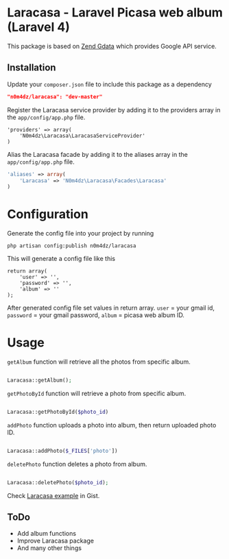 Laracasa - Laravel Picasa web album (Laravel 4) 
=========

This package is based on [Zend Gdata] which provides Google API service.

Installation
----

Update your `composer.json` file to include this package as a dependency
```json
"n0m4dz/laracasa": "dev-master"
```

Register the Laracasa service provider by adding it to the providers array in the `app/config/app.php` file.

```
'providers' => array(
    'N0m4dz\Laracasa\LaracasaServiceProvider'
)
```

Alias the Laracasa facade by adding it to the aliases array in the `app/config/app.php` file.
```php
'aliases' => array(
    'Laracasa' => 'N0m4dz\Laracasa\Facades\Laracasa'
)
```

# Configuration

Generate the config file into your project by running
```
php artisan config:publish n0m4dz/laracasa
```

This will generate a config file like this
```
return array(
    'user' => '',
    'password' => '',
    'album' => ''
);
```

After generated config file set values in return array. `user` = your gmail id, `password` = your gmail password, `album` = picasa web album ID.


# Usage

`getAlbum` function will retrieve all the photos from specific album.
```php

Laracasa::getAlbum();

```

`getPhotoById` function will retrieve a photo from specific album.
```php

Laracasa::getPhotoById($photo_id)

```

`addPhoto` function uploads a photo into album, then return uploaded photo ID.  
```php

Laracasa::addPhoto($_FILES['photo'])

```

`deletePhoto` function deletes a photo from album.  
```php

Laracasa::deletePhoto($photo_id);

```
Check [Laracasa example] in Gist. 

## ToDo

- Add album functions
- Improve Laracasa package
- And many other things


[Zend Gdata]:http://framework.zend.com/manual/1.12/en/zend.gdata.html
[Laracasa example]:https://gist.github.com/n0m4dz/cdfac4ef1986d3153e2d


    
